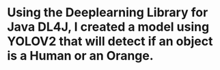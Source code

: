 # Using the Deeplearning Library for Java DL4J, I created a model using YOLOV2 that will detect if an object is a Human or an Orange.
